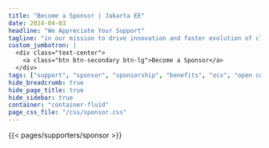 ```yaml
---
title: "Become a Sponsor | Jakarta EE"
date: 2024-04-03
headline: "We Appreciate Your Support"
tagline: "in our mission to drive innovation and faster evolution of cloud native enterprise Java."
custom_jumbotron: |
  <div class="text-center">
    <a class="btn btn-secondary btn-lg">Become a Sponsor</a>
  </div>
tags: ["support", "sponsor", "sponsorship", "benefits", "ocx", "open code experience", "jakarta ee", "working group"]
hide_breadcrumb: true
hide_page_title: true
hide_sidebar: true
container: "container-fluid"
page_css_file: "/css/sponsor.css"
---
```


{{< pages/supporters/sponsor >}}

